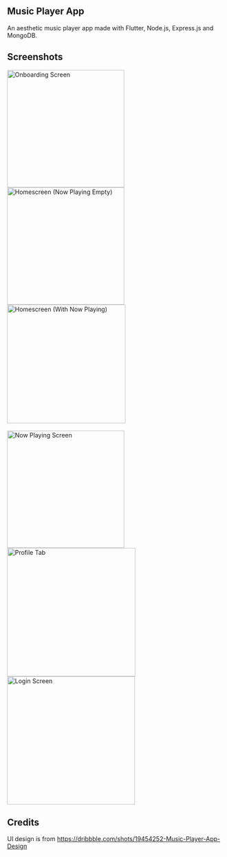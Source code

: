 ## Music Player App

An aesthetic music player app made with Flutter, Node.js, Express.js and MongoDB.

## Screenshots

<img src="https://user-images.githubusercontent.com/92678280/195859058-8de2b9b8-5efe-4126-bb0a-35d32a06f6a5.gif" alt="Onboarding Screen" width="272"/> <img src="https://user-images.githubusercontent.com/92678280/197019033-13fd8bb8-9861-4954-8d8f-6efaea776f7e.png" alt="Homescreen (Now Playing Empty)" width="272"/> <img src="https://user-images.githubusercontent.com/92678280/197018666-53c25d10-af91-4fd7-8a75-aca1b847231f.png" alt="Homescreen (With Now Playing)" width="275"/> <br><br>
<img src="https://user-images.githubusercontent.com/92678280/193353771-e8c03c37-ddf0-4f4f-9c76-ef06130782b6.png" alt="Now Playing Screen" width="272"/> <img src="https://user-images.githubusercontent.com/92678280/197018735-1637bbe8-16c3-4634-8c3e-cc00e6746da8.png" alt="Profile Tab" width="298"/>
<img width="297" alt="Login Screen" src="https://user-images.githubusercontent.com/92678280/197018623-9ea0347d-b63b-4440-8a16-cb87d360b6a4.png">

## Credits

UI design is from https://dribbble.com/shots/19454252-Music-Player-App-Design
